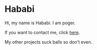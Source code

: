 # Hababi
Hi, my name is Hababi. I am poger.

If you want to contact me, click [here](https://heerods@gmail.com).

My other projects suck balls so don't even.
